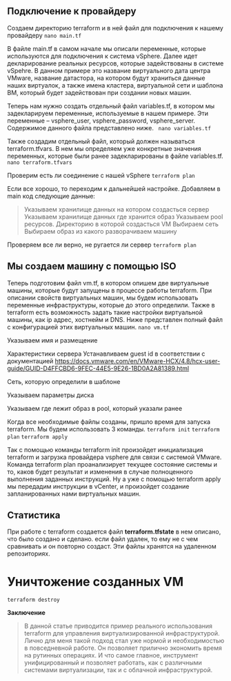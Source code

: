 ## Подключение к провайдеру
Создаем директорию terraform и в ней файл для подключения к нашему провайдеру
`nano main.tf`
<!-- 
terraform {
  required_providers {
    vsphere = {
      source  = "local/hashicorp/vsphere"
      version = ">= 2.6.1"
    }
  }
  required_version = ">= 0.13"
}
provider "vsphere" {
  user           = "${var.vsphere_user}"
  password       = "${var.vsphere_password}"
  vsphere_server = "${var.vsphere_server}"
  allow_unverified_ssl = true
}
  -->

  В файле main.tf в самом начале мы описали переменные, которые используются для подключения к система vSphere. Далее идет декларирование реальных ресурсов, которые задействованы в системе vSpehre. В данном примере это название виртуального дата центра VMware, название датастора, на котором будут храниться данные наших виртуалок, а также имена кластера, виртуальной сети и шаблона ВМ, который будет задействован при создании новых машин.

  Теперь нам нужно создать отдельный файл variables.tf, в котором мы задекларируем переменные, используемые в нашем примере. Эти переменные – vsphere_user, vsphere_password, vsphere_server. Содержимое данного файла представлено ниже.
 ` nano variables.tf`

<!-- 
variable "vsphere_user" {}
variable "vsphere_password" {}
variable "vsphere_server" {} 
variable "vsphere_pool" {}
variable "vsphere_iso_pool" {}
variable "vsphere_directory" {}
variable "vsphere_vlan" {}
-->

Также создадим отдельный файл, который должен называться terraform.tfvars. В нем мы определяем уже конкретные значения переменных, которые были ранее задекларированы в файле variables.tf.
`nano terraform.tfvars`

<!-- 
vsphere_user= "administrator@vsphere.local"
vsphere_password= "Some@Password1234"
vsphere_server= "192.168.1.100"
vsphere_pool= "702-POOL5"
vsphere_iso_pool= "702-POOL4"
vsphere_directory= "NO PRODUCTION - KA"
vsphere_vlan= "VLAN265"
 -->

Проверим есть ли соединение с нашей vSphere
`terraform plan`

Если все хорошо, то переходим к дальнейшей настройке. Добавляем в main код следующие данные:

> Указываем хранилище данных на котором создасться сервер
> Указываем хранилище данных где хранится образ
> Указываем pool ресурсов. Директорию в которой создасться VM
> Выбираем сеть
> Выбираем образ из какого разворачиваем машину

<!-- 
data "vsphere_datacenter" "dc" {
  name = "702"
}
data "vsphere_datastore" "datastore" {
  name          = "${var.vsphere_pool}"
  datacenter_id = "${data.vsphere_datacenter.dc.id}"
}
data "vsphere_datastore" "iso_datastore" {
  name          = "${var.vsphere_iso_pool}"
  datacenter_id = "${data.vsphere_datacenter.dc.id}"
}
data "vsphere_resource_pool" "pool" {
  name          = "${var.vsphere_directory}"
  datacenter_id = "${data.vsphere_datacenter.dc.id}"
}
data "vsphere_network" "network" {
  name          = "${var.vsphere_vlan}"
  datacenter_id = "${data.vsphere_datacenter.dc.id}"
}
-->

Проверяем все ли верно, не ругается ли сервер
`terraform plan`

## Мы создаем машину c помощью ISO
Теперь подготовим файл vm.tf, в котором опишем две виртуальные машины, которые будут запущены в процессе работы terraform. При описании свойств виртуальных машин, мы будем использовать переменные инфраструктуры, которые до этого определили. Также в terraform есть возможность задать такие настройки виртуальной машины, как ip адрес, хостнейм и DNS. Ниже представлен полный файл с конфигурацией этих виртуальных машин.
`nano vm.tf`

Указываем имя и размещение
<!-- 
resource "vsphere_virtual_machine" "vm1" {
  name             = "test-terra-vm"
  resource_pool_id = "${data.vsphere_resource_pool.pool.id}"
  datastore_id     = "${data.vsphere_datastore.datastore.id}"
  -->

Характеристики сервера
Устанавливаем guest id в соответствии с документацией
https://docs.vmware.com/en/VMware-HCX/4.8/hcx-user-guide/GUID-D4FFCBD6-9FEC-44E5-9E26-1BD0A2A81389.html
<!--
  num_cpus = 2
  memory   = 4096
  guest_id = "ubuntu64Guest"
  scsi_type = "lsilogic-sas"
  wait_for_guest_net_timeout = 0
  -->

 Сеть, которую определили в шаблоне
 <!--
  network_interface {
    network_id   = "${data.vsphere_network.network.id}"
  }
  -->

 Указываем параметры диска
 <!--
  disk {
    label            = "test-disk"
    size             = 40
    thin_provisioned = true
  } -->

Указываем где лежит образ в pool, который указали ранее
<!--
  cdrom {
    datastore_id = "${data.vsphere_datastore.iso_datastore.id}"
    path         = "ubuntu-20.04.3-live-server-amd64.iso"
  } 
}
  -->

Когда все необходимые файлы созданы, пришло время для запуска terraform. Мы будем использовать 3 команды.
`terraform init`
`terraform plan`
`terraform apply`

Так с помощью команды terraform init произойдет инициализация terraform и загрузка провайдера vsphere для связи с системой VMware. Команда terraform plan проанализирует текущее состояние системы и то, каков будет результат и изменения в случае полноценного выполнения заданных инструкций. Ну а уже с помощью terraform apply мы передадим инструкции в vCenter, и произойдет создание запланированных нами виртуальных машин.

## Статистика
При работе с terraform создается файл **terraform.tfstate** в нем описано, что было создано и сделано. если файл удален, то ему не с чем сравнивать и он повторно создаст. Эти файлы хранятся на удаленном репозиториях.

# Уничтожение созданных VM
`terraform destroy`

**Заключение**
> В данной статье приводится пример реального использования terraform для управления виртуализированной инфраструктурой. Лично для меня такой подход стал уже нормой и необходимостью в повседневной работе. Он позволяет прилично экономить время на рутинных операциях. И что самое главное, инструмент унифицированный и позволяет работать, как с различными системами виртуализации, так и с облачной инфраструктурой.
